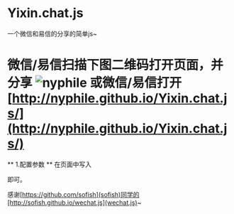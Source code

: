 # Yixin.chat.js
一个微信和易信的分享的简单js~

微信/易信扫描下图二维码打开页面，并分享
![nyphile](http://nyphile.github.io/Yixin.chat.js/images/qcode.png)
或微信/易信打开[http://nyphile.github.io/Yixin.chat.js/](http://nyphile.github.io/Yixin.chat.js/)
=============

** 1.配置参数 **
在页面中写入<script>标签，内容如下：
```js
var shareData = {
	link : 'http://jiankang.163.com/special/weixin_quiz/',
	imgUrl : 'http://img1.cache.netease.com/f2e/health/weixin_quiz/images/120x120-5star.jpg',
	imgSize : '300',
	title : '测测你的“白领症”中招指数吧！',
	desc : '我刚测完自己的”白领症“中招指数，你也来测测你的“白领症”中招指数吧！',
	appid : '',
	callback : function(){
		document.getElementsByTagName("h1")[0].innerHTML="I'm back!";
	}
};
```

其中：
link：想让看到分享的用户点击的链接，不设置即为当前页面；
imgUrl：分享块左侧的图片；
imgSize：图片的尺寸；
title：分享块的标题文字，不设置即为当前页面title；
desc：分享块的描述文字，不设置即为当前页面title(在微信下，分享到朋友圈没有描述)；
appid：app的id，可不设置；
callback：点击时触发的方法(是点击时，而非分享成功)，可留空。

** 2.页面引入 **
除了上述配置，再在配置之后引入js：

> <script src="http://nyphile.github.io/Yixin.chat.js/weiyixin.chat.js"></script>

即可。

感谢[https://github.com/sofish](sofish)同学的[http://sofish.github.io/wechat.js](wechat.js)~

